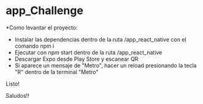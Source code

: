 # app_Challenge

*Como levantar el proyecto:

- Instalar las dependencias dentro de la ruta /app_react_native con el comando npm i
- Ejecutar con npm start dentro de la ruta /app_react_native
- Descargar Expo desde Play Store y escanear QR
- Si aparece un mensaje de "Metro", hacer un reload presionando la tecla "R" dentro de la terminal "Metro"

Listo!

Saludos!!
